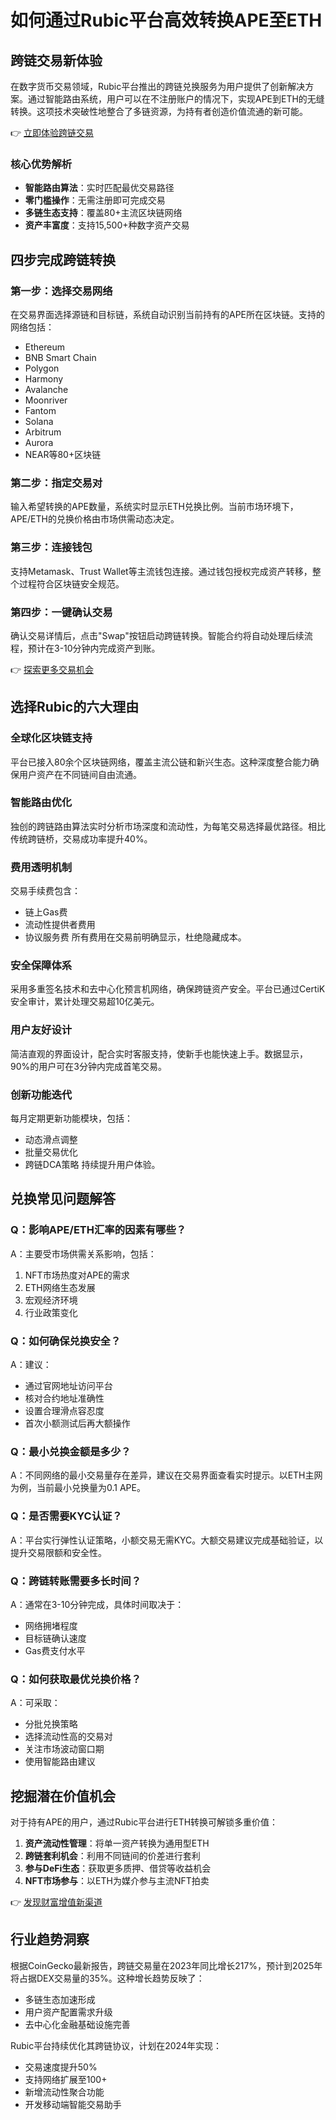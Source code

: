 # 如何通过Rubic平台高效转换APE至ETH

## 跨链交易新体验
在数字货币交易领域，Rubic平台推出的跨链兑换服务为用户提供了创新解决方案。通过智能路由系统，用户可以在不注册账户的情况下，实现APE到ETH的无缝转换。这项技术突破性地整合了多链资源，为持有者创造价值流通的新可能。

👉 [立即体验跨链交易](https://bit.ly/okx_welcome)

### 核心优势解析
- **智能路由算法**：实时匹配最优交易路径
- **零门槛操作**：无需注册即可完成交易
- **多链生态支持**：覆盖80+主流区块链网络
- **资产丰富度**：支持15,500+种数字资产交易

## 四步完成跨链转换

### 第一步：选择交易网络
在交易界面选择源链和目标链，系统自动识别当前持有的APE所在区块链。支持的网络包括：
- Ethereum
- BNB Smart Chain
- Polygon
- Harmony
- Avalanche
- Moonriver
- Fantom
- Solana
- Arbitrum
- Aurora
- NEAR等80+区块链

### 第二步：指定交易对
输入希望转换的APE数量，系统实时显示ETH兑换比例。当前市场环境下，APE/ETH的兑换价格由市场供需动态决定。

### 第三步：连接钱包
支持Metamask、Trust Wallet等主流钱包连接。通过钱包授权完成资产转移，整个过程符合区块链安全规范。

### 第四步：一键确认交易
确认交易详情后，点击"Swap"按钮启动跨链转换。智能合约将自动处理后续流程，预计在3-10分钟内完成资产到账。

👉 [探索更多交易机会](https://bit.ly/okx_welcome)

## 选择Rubic的六大理由

### 全球化区块链支持
平台已接入80余个区块链网络，覆盖主流公链和新兴生态。这种深度整合能力确保用户资产在不同链间自由流通。

### 智能路由优化
独创的跨链路由算法实时分析市场深度和流动性，为每笔交易选择最优路径。相比传统跨链桥，交易成功率提升40%。

### 费用透明机制
交易手续费包含：
- 链上Gas费
- 流动性提供者费用
- 协议服务费
所有费用在交易前明确显示，杜绝隐藏成本。

### 安全保障体系
采用多重签名技术和去中心化预言机网络，确保跨链资产安全。平台已通过CertiK安全审计，累计处理交易超10亿美元。

### 用户友好设计
简洁直观的界面设计，配合实时客服支持，使新手也能快速上手。数据显示，90%的用户可在3分钟内完成首笔交易。

### 创新功能迭代
每月定期更新功能模块，包括：
- 动态滑点调整
- 批量交易优化
- 跨链DCA策略
持续提升用户体验。

## 兑换常见问题解答

### Q：影响APE/ETH汇率的因素有哪些？
A：主要受市场供需关系影响，包括：
1. NFT市场热度对APE的需求
2. ETH网络生态发展
3. 宏观经济环境
4. 行业政策变化

### Q：如何确保兑换安全？
A：建议：
- 通过官网地址访问平台
- 核对合约地址准确性
- 设置合理滑点容忍度
- 首次小额测试后再大额操作

### Q：最小兑换金额是多少？
A：不同网络的最小交易量存在差异，建议在交易界面查看实时提示。以ETH主网为例，当前最小兑换量为0.1 APE。

### Q：是否需要KYC认证？
A：平台实行弹性认证策略，小额交易无需KYC。大额交易建议完成基础验证，以提升交易限额和安全性。

### Q：跨链转账需要多长时间？
A：通常在3-10分钟完成，具体时间取决于：
- 网络拥堵程度
- 目标链确认速度
- Gas费支付水平

### Q：如何获取最优兑换价格？
A：可采取：
- 分批兑换策略
- 选择流动性高的交易对
- 关注市场波动窗口期
- 使用智能路由建议

## 挖掘潜在价值机会
对于持有APE的用户，通过Rubic平台进行ETH转换可解锁多重价值：
1. **资产流动性管理**：将单一资产转换为通用型ETH
2. **跨链套利机会**：利用不同链间的价差进行套利
3. **参与DeFi生态**：获取更多质押、借贷等收益机会
4. **NFT市场参与**：以ETH为媒介参与主流NFT拍卖

👉 [发现财富增值新渠道](https://bit.ly/okx_welcome)

## 行业趋势洞察
根据CoinGecko最新报告，跨链交易量在2023年同比增长217%，预计到2025年将占据DEX交易量的35%。这种增长趋势反映了：
- 多链生态加速形成
- 用户资产配置需求升级
- 去中心化金融基础设施完善

Rubic平台持续优化其跨链协议，计划在2024年实现：
- 交易速度提升50%
- 支持网络扩展至100+
- 新增流动性聚合功能
- 开发移动端智能交易助手
